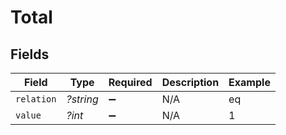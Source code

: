# Total


## Fields

| Field              | Type               | Required           | Description        | Example            |
| ------------------ | ------------------ | ------------------ | ------------------ | ------------------ |
| `relation`         | *?string*          | :heavy_minus_sign: | N/A                | eq                 |
| `value`            | *?int*             | :heavy_minus_sign: | N/A                | 1                  |